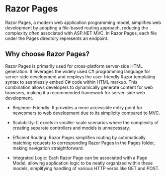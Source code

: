 # Razor Pages

Razor Pages, a modern web application programming model, simplifies web development by adopting a file-based routing approach,
reducing the complexity often associated with ASP.NET MVC. In Razor Pages, each file under the Pages directory represents an endpoint.

## Why choose Razor Pages?


Razor Pages is primarily used for cross-platform server-side HTML generation. It leverages the widely used C# programming language for server-side development and employs 
the user-friendly Razor templating syntax to seamlessly embed C# code within HTML markup. This combination allows developers to dynamically generate content for web browsers,
making it a recommended framework for server-side web development.

- Beginner-Friendly: It provides a more accessible entry point for newcomers to web development due to its simplicity compared to MVC.

- Scalability: It excels in smaller-scale scenarios where the complexity of creating separate controllers and models is unnecessary.

- Efficient Routing: Razor Pages simplifies routing by automatically matching requests to corresponding Razor Pages in the Pages folder, making navigation straightforward.

- Integrated Logic: Each Razor Page can be associated with a Page Model, allowing application logic to be neatly organized within these models, simplifying handling of various HTTP verbs like GET and POST.
